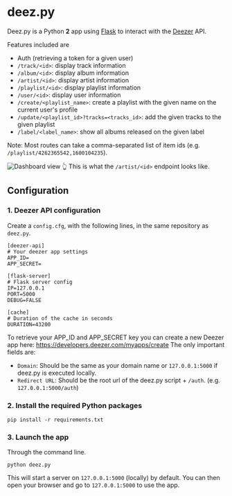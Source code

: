# deez.py

Deez.py is a Python **2** app using [Flask][1] to interact with the [Deezer][2] API.

Features included are
- Auth (retrieving a token for a given user)
- `/track/<id>`: display track information
- `/album/<id>`: display album information
- `/artist/<id>`: display artist information
- `/playlist/<id>`: display playlist information
- `/user/<id>`: display user information
- `/create/<playlist_name>`: create a playlist with the given name on the current user's profile
- `/update/<playlist_id>?tracks=<tracks_id>`: add the given tracks to the given playlist
- `/label/<label_name>`: show all albums released on the given label

Note: Most routes can take a comma-separated list of item ids (e.g. `/playlist/4262365542,1600104235`).

![Dashboard view](http://greird.webfactional.com/img/deezpy1.png "")
👆 This is what the `/artist/<id>` endpoint looks like.

## Configuration

### 1. Deezer API configuration

Create a `config.cfg`, with the following lines, in the same repository as `deez.py`.
```
[deezer-api]
# Your deezer app settings
APP_ID=
APP_SECRET=

[flask-server]
# Flask server config
IP=127.0.0.1
PORT=5000
DEBUG=FALSE

[cache]
# Duration of the cache in seconds
DURATION=43200
```

To retrieve your APP_ID and APP_SECRET key you can create a new Deezer app here: https://developers.deezer.com/myapps/create
The only important fields are:
- `Domain`: Should be the same as your domain name or `127.0.0.1:5000` if deez.py is executed locally.
- `Redirect URL`: Should be the root url of the deez.py script + `/auth`. (e.g. `127.0.0.1:5000/auth`)

### 2. Install the required Python packages

```
pip install -r requirements.txt
```

### 3. Launch the app

Through the command line.
```
python deez.py
```

This will start a server on `127.0.0.1:5000` (locally) by default.
You can then open your browser and go to `127.0.0.1:5000` to use the app.

[1]: http://flask.pocoo.org
[2]: http://www.deezer.com